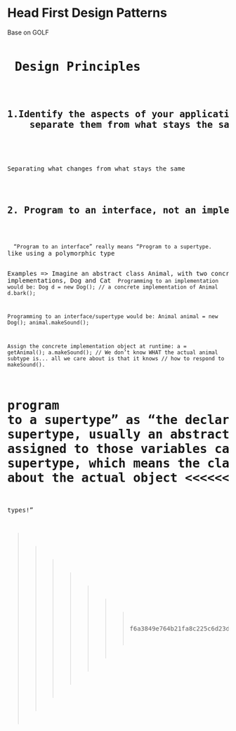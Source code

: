 <h1> Head First Design Patterns </h1>
Base on GOLF
<pre>
<h1> Design Principles </h1>

<h2>1.Identify the aspects of your application that vary and 
	separate them from what stays the same. </h2>

<P>
Separating what changes from what stays the same
</P>

<h2>2. Program to an interface, not an implementation </h2>
<p> 
<code>	“Program to an interface” really means “Program to a supertype. </code>
like using a polymorphic type

Examples => Imagine an abstract class Animal, with two concrete implementations, Dog and Cat
<code>
Programming to an implementation would be:
Dog d = new Dog(); // a concrete implementation of Animal
d.bark();

Programming to an interface/supertype would be:
Animal animal = new Dog();
animal.makeSound();

Assign the concrete implementation object at
runtime:
a = getAnimal();
a.makeSound(); // We don’t know WHAT the actual animal subtype is... all we care about is that it knows
			   // how to respond to makeSound().
</code>

 
program to a supertype” as “the declared type of the variables should be a supertype,
usually an abstract class or interface, so that the objects assigned to those
variables can be of any concrete implementation of the supertype, which
means the class declaring them doesn’t have to know about the actual object
<<<<<<< HEAD
types!
=======
types!”
>>>>>>> f6a3849e764b21fa8c225c6d23d8d69254d8d833

</p>


</pre>
